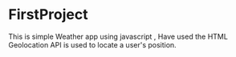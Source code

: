 # FirstProject

This is simple Weather app using javascript , Have used the HTML Geolocation API is used to locate a user's position.


